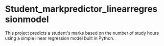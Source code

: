 # Student_markpredictor_linearregressionmodel
This project predicts a student's marks based on the number of study hours using a  simple linear regression model  built in Python.

